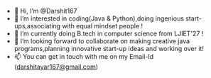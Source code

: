 - 👋 Hi, I’m @Darshit167
- 👀 I’m interested in coding(Java & Python),doing ingenious start-ups,associating with equal mindset people !
- 🌱 I’m currently doing B.tech in computer science from LJIET'27 !
- 💞️ I’m looking forward to collaborate on making creative java programs,planning innovative start-up ideas and working over it!
- 📫 You can get in touch with me on my Email-Id (darshitayar167@gmail.com)


<!---
Darshit167/Darshit167 is a ✨ special ✨ repository because its `README.md` (this file) appears on your GitHub profile.
You can click the Preview link to take a look at your changes.
--->
